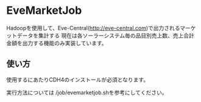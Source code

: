 EveMarketJob
======================
Hadoopを使用して、Eve-Central(http://eve-central.com)で出力されるマーケットデータを集計する
現在は各ソーラーシステム毎の品目別売上数、売上合計金額を出力する機能のみ実装しています。

使い方
------
使用するにあたりCDH4のインストールが必須となります。

実行方法については /job/evemarketjob.shを参考にしてください。

